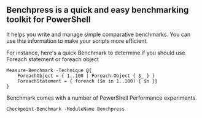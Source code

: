 ## Benchpress is a quick and easy benchmarking toolkit for PowerShell

It helps you write and manage simple comparative benchmarks.
You can use this information to make your scripts more efficient.

For instance, here's a quick Benchmark to determine if you should use Foreach statement or foreach object

    Measure-Benchmark -Technique @{
        ForeachObject = { 1..100 | Foreach-Object { $_ } }
        ForeachStatement = { foreach ($n in 1..100) { $n }}
    }

Benchmark comes with a number of PowerShell Performance experiments.

    Checkpoint-Benchmark -ModuleName Benchpress


